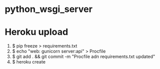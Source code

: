 # python_wsgi_server

# Heroku upload

  1. $ pip freeze > requirements.txt
  2. $ echo "web: gunicorn server:api" > Procfile
  3. $ git add . && git commit -m "Procfile adn requirements.txt updated"
  4. $ heroku create
